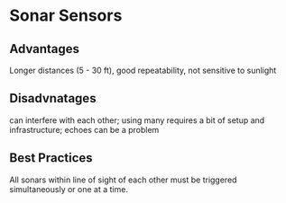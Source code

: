 # Sonar Sensors

## Advantages
Longer distances (5 - 30 ft), good repeatability, not sensitive to sunlight

## Disadvnatages
can interfere with each other; using many requires a bit of setup and infrastructure; echoes can be a problem

## Best Practices

All sonars within line of sight of each other must be triggered simultaneously or one at a time.
